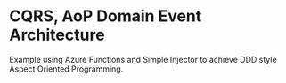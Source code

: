 # CQRS, AoP Domain Event Architecture


Example using Azure Functions and Simple Injector to achieve DDD style Aspect Oriented Programming.

